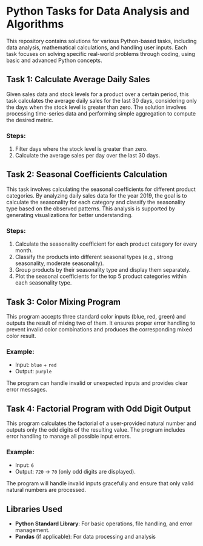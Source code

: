 # Python Tasks for Data Analysis and Algorithms

This repository contains solutions for various Python-based tasks, including data analysis, mathematical calculations, and handling user inputs. Each task focuses on solving specific real-world problems through coding, using basic and advanced Python concepts.

## Task 1: Calculate Average Daily Sales

Given sales data and stock levels for a product over a certain period, this task calculates the average daily sales for the last 30 days, considering only the days when the stock level is greater than zero. The solution involves processing time-series data and performing simple aggregation to compute the desired metric.

### Steps:
1. Filter days where the stock level is greater than zero.
2. Calculate the average sales per day over the last 30 days.

## Task 2: Seasonal Coefficients Calculation

This task involves calculating the seasonal coefficients for different product categories. By analyzing daily sales data for the year 2019, the goal is to calculate the seasonality for each category and classify the seasonality type based on the observed patterns. This analysis is supported by generating visualizations for better understanding.

### Steps:
1. Calculate the seasonality coefficient for each product category for every month.
2. Classify the products into different seasonal types (e.g., strong seasonality, moderate seasonality).
3. Group products by their seasonality type and display them separately.
4. Plot the seasonal coefficients for the top 5 product categories within each seasonality type.

## Task 3: Color Mixing Program

This program accepts three standard color inputs (blue, red, green) and outputs the result of mixing two of them. It ensures proper error handling to prevent invalid color combinations and produces the corresponding mixed color result.

### Example:
- Input: `blue` + `red`
- Output: `purple`

The program can handle invalid or unexpected inputs and provides clear error messages.

## Task 4: Factorial Program with Odd Digit Output

This program calculates the factorial of a user-provided natural number and outputs only the odd digits of the resulting value. The program includes error handling to manage all possible input errors.

### Example:
- Input: `6`
- Output: `720` → `70` (only odd digits are displayed).

The program will handle invalid inputs gracefully and ensure that only valid natural numbers are processed.

## Libraries Used
- **Python Standard Library**: For basic operations, file handling, and error management.
- **Pandas** (if applicable): For data processing and analysis
